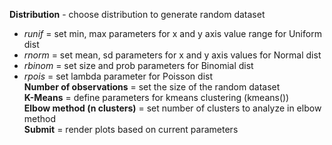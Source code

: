 **Distribution** - choose distribution to generate random dataset  
- *runif* = set min, max parameters for x and y axis value range for Uniform dist  
- *rnorm* = set mean, sd parameters for x and y axis values for Normal dist  
- *rbinom* = set size and prob parameters for Binomial dist  
- *rpois* = set lambda parameter for Poisson dist  
**Number of observations** = set the size of the random dataset  
**K-Means** = define parameters for kmeans clustering (kmeans())  
**Elbow method (n clusters)** = set number of clusters to analyze in elbow method  
**Submit** = render plots based on current parameters  